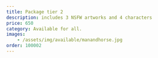 ```yaml
---
title: Package tier 2
description: includes 3 NSFW artworks and 4 characters
price: 650
category: Available for all.
images: 
    - /assets/img/available/manandhorse.jpg
order: 100002
---
```


